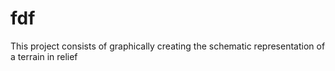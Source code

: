 # fdf
This project consists of graphically creating the schematic representation of a terrain in relief
